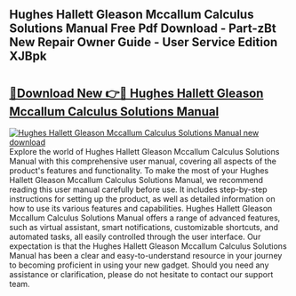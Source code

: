 ## Hughes Hallett Gleason Mccallum Calculus Solutions Manual Free Pdf Download - Part-zBt New Repair Owner Guide - User Service Edition XJBpk

# <h2><a href="http://bc62291.oget.top/?id=Hughes+Hallett+Gleason+Mccallum+Calculus+Solutions+Manual">🔗Download New 👉🔴 Hughes Hallett Gleason Mccallum Calculus Solutions Manual</a></h2>

[![Hughes Hallett Gleason Mccallum Calculus Solutions Manual new download](https://i.imgur.com/5g1atiW.png)](http://bc62291.oget.top/?id=Hughes+Hallett+Gleason+Mccallum+Calculus+Solutions+Manual)
Explore the world of Hughes Hallett Gleason Mccallum Calculus Solutions Manual with this comprehensive user manual, covering all aspects of the product's features and functionality. To make the most of your Hughes Hallett Gleason Mccallum Calculus Solutions Manual, we recommend reading this user manual carefully before use. It includes step-by-step instructions for setting up the product, as well as detailed information on how to use its various features and capabilities. Hughes Hallett Gleason Mccallum Calculus Solutions Manual offers a range of advanced features, such as virtual assistant, smart notifications, customizable shortcuts, and automated tasks, all easily controlled through the user interface. Our expectation is that the Hughes Hallett Gleason Mccallum Calculus Solutions Manual has been a clear and easy-to-understand resource in your journey to becoming proficient in using your new gadget. Should you need any assistance or clarification, please do not hesitate to contact our support team.
